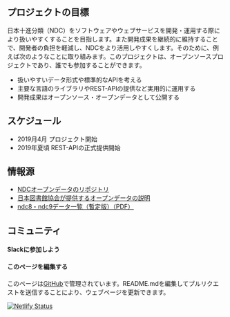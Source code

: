 ## プロジェクトの目標

日本十進分類（NDC）をソフトウェアやウェブサービスを開発・運用する際により扱いやすくすることを目指します。また開発成果を継続的に維持することで、開発者の負担を軽減し、NDCをより活用しやすくします。そのために、例えば次のようなことに取り組みます。このプロジェクトは、オープンソースプロジェクトであり、誰でも参加することができます。

- 扱いやすいデータ形式や標準的なAPIを考える
- 主要な言語のライブラリやREST-APIの提供など実用的に運用する
- 開発成果はオープンソース・オープンデータとして公開する

## スケジュール

- 2019月4月 プロジェクト開始
- 2019年夏頃 REST-APIの正式提供開始

## 情報源

- [NDCオープンデータのリポジトリ](https://github.com/ndc-dev/opendata)
- [日本図書館協会が提供するオープンデータの説明](https://www.jla.or.jp/committees/bunrui//tabid/789/Default.aspx)
- [ndc8・ndc9データ一覧（暫定版）（PDF）](https://www.jla.or.jp/Portals/0/data/iinkai/bunrui/1_NDC%E3%83%87%E3%83%BC%E3%82%BF%E4%B8%80%E8%A6%A7%EF%BC%88%E6%9A%AB%E5%AE%9A%E7%89%88%EF%BC%89.pdf)

## コミュニティ

#### Slackに参加しよう

#### このページを編集する

このページは[GitHub](https://github.com/ndc-dev/web)で管理されています。README.mdを編集してプルリクエストを送信することにより、ウェブページを更新できます。

[![Netlify Status](https://api.netlify.com/api/v1/badges/a68f14ab-1fe3-488b-b8ad-7adc160fb233/deploy-status)](https://app.netlify.com/sites/heuristic-wing-da54ea/deploys)
